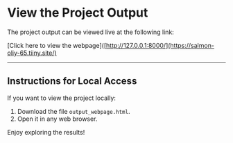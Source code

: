 # View the Project Output

The project output can be viewed live at the following link:

[Click here to view the webpage]([http://127.0.0.1:8000/](https://salmon-oliy-65.tiiny.site/)

---

## Instructions for Local Access

If you want to view the project locally:
1. Download the file `output_webpage.html`.
2. Open it in any web browser.

Enjoy exploring the results!
